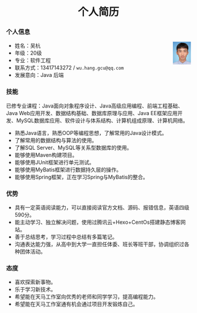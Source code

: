 <h1 style="text-align:center;">个人简历</h1>

### 个人信息

<img src="resume/3.jpg" alt="3" style="zoom:6%;float:right;" />

* 姓名：吴杭
* 年级：20级
* 专业：软件工程
* 联系方式：13417143272 / `wu.hang.gcu@qq.com`
* 发展意向：Java 后端

### 技能

已修专业课程：Java面向对象程序设计、Java高级应用编程、前端工程基础、Java Web应用开发、数据结构基础、数据库原理与应用、Java EE框架应用开发、MySQL数据库应用、软件设计与体系结构、计算机组成原理、计算机网络。

* 熟悉Java语言，熟悉OOP等编程思想，了解常用的Java设计模式。
* 了解常用的数据结构与算法的使用。
* 了解SQL Server、MySQL等关系型数据库的使用。
* 能够使用Maven构建项目。
* 能够使用JUnit框架进行单元测试。
* 能够使用MyBatis框架进行数据持久层的操作。
* 能够使用Spring框架，正在学习Spring与MyBatis的整合。

### 优势

* 具有一定英语阅读能力，可以直接阅读官方文档、源码、报错信息，英语四级590分。
* 能主动学习、独立解决问题，使用过腾讯云+Hexo+CentOs搭建静态博客网站。
* 善于总结思考，学习过程中总结有多篇笔记。
* 沟通表达能力强，从高中到大学一直担任体委、班长等班干部，协调组织过各种团体活动。

### 态度

* 喜欢探索新事物。
* 乐于学习新技术。
* 希望能在天马工作室向优秀的老师和同学学习，提高编程能力。
* 希望能在天马工作室通有机会通过项目开发锻炼自己。